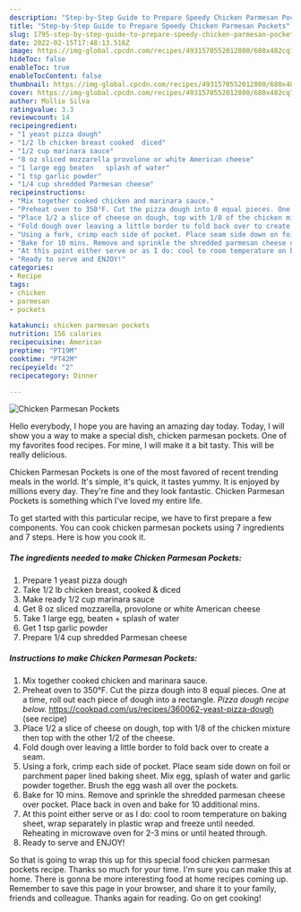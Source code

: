 ```yaml
---
description: "Step-by-Step Guide to Prepare Speedy Chicken Parmesan Pockets"
title: "Step-by-Step Guide to Prepare Speedy Chicken Parmesan Pockets"
slug: 1795-step-by-step-guide-to-prepare-speedy-chicken-parmesan-pockets
date: 2022-02-15T17:48:13.516Z
image: https://img-global.cpcdn.com/recipes/4931570552012800/680x482cq70/chicken-parmesan-pockets-recipe-main-photo.jpg
hideToc: false
enableToc: true
enableTocContent: false
thumbnail: https://img-global.cpcdn.com/recipes/4931570552012800/680x482cq70/chicken-parmesan-pockets-recipe-main-photo.jpg
cover: https://img-global.cpcdn.com/recipes/4931570552012800/680x482cq70/chicken-parmesan-pockets-recipe-main-photo.jpg
author: Mollie Silva
ratingvalue: 3.3
reviewcount: 14
recipeingredient:
- "1 yeast pizza dough"
- "1/2 lb chicken breast cooked  diced"
- "1/2 cup marinara sauce"
- "8 oz sliced mozzarella provolone or white American cheese"
- "1 large egg beaten   splash of water"
- "1 tsp garlic powder"
- "1/4 cup shredded Parmesan cheese"
recipeinstructions:
- "Mix together cooked chicken and marinara sauce."
- "Preheat oven to 350°F. Cut the pizza dough into 8 equal pieces. One at a time, roll out each piece of dough into a rectangle. *Pizza dough recipe below.*  https://cookpad.com/us/recipes/360062-yeast-pizza-dough           (see recipe)"
- "Place 1/2 a slice of cheese on dough, top with 1/8 of the chicken mixture then top with the other 1/2 of the cheese."
- "Fold dough over leaving a little border to fold back over to create a seam."
- "Using a fork, crimp each side of pocket. Place seam side down on foil or parchment paper lined baking sheet. Mix egg, splash of water and garlic powder together. Brush the egg wash all over the pockets."
- "Bake for 10 mins. Remove and sprinkle the shredded parmesan cheese over pocket. Place back in oven and bake for 10 additional mins."
- "At this point either serve or as I do: cool to room temperature on baking sheet, wrap separately in plastic wrap and freeze until needed. Reheating in microwave oven for 2-3 mins or until heated through."
- "Ready to serve and ENJOY!"
categories:
- Recipe
tags:
- chicken
- parmesan
- pockets

katakunci: chicken parmesan pockets 
nutrition: 156 calories
recipecuisine: American
preptime: "PT19M"
cooktime: "PT42M"
recipeyield: "2"
recipecategory: Dinner

---
```



![Chicken Parmesan Pockets](https://img-global.cpcdn.com/recipes/4931570552012800/680x482cq70/chicken-parmesan-pockets-recipe-main-photo.jpg)

Hello everybody, I hope you are having an amazing day today. Today, I will show you a way to make a special dish, chicken parmesan pockets. One of my favorites food recipes. For mine, I will make it a bit tasty. This will be really delicious.

Chicken Parmesan Pockets is one of the most favored of recent trending meals in the world. It's simple, it's quick, it tastes yummy. It is enjoyed by millions every day. They're fine and they look fantastic. Chicken Parmesan Pockets is something which I've loved my entire life.




To get started with this particular recipe, we have to first prepare a few components. You can cook chicken parmesan pockets using 7 ingredients and 7 steps. Here is how you cook it.

<!--inarticleads1-->

##### The ingredients needed to make Chicken Parmesan Pockets:

1. Prepare 1 yeast pizza dough
1. Take 1/2 lb chicken breast, cooked &amp; diced
1. Make ready 1/2 cup marinara sauce
1. Get 8 oz sliced mozzarella, provolone or white American cheese
1. Take 1 large egg, beaten  + splash of water
1. Get 1 tsp garlic powder
1. Prepare 1/4 cup shredded Parmesan cheese




<!--inarticleads2-->

##### Instructions to make Chicken Parmesan Pockets:

1. Mix together cooked chicken and marinara sauce.
1. Preheat oven to 350°F. Cut the pizza dough into 8 equal pieces. One at a time, roll out each piece of dough into a rectangle. *Pizza dough recipe below.*  https://cookpad.com/us/recipes/360062-yeast-pizza-dough           (see recipe)
1. Place 1/2 a slice of cheese on dough, top with 1/8 of the chicken mixture then top with the other 1/2 of the cheese.
1. Fold dough over leaving a little border to fold back over to create a seam.
1. Using a fork, crimp each side of pocket. Place seam side down on foil or parchment paper lined baking sheet. Mix egg, splash of water and garlic powder together. Brush the egg wash all over the pockets.
1. Bake for 10 mins. Remove and sprinkle the shredded parmesan cheese over pocket. Place back in oven and bake for 10 additional mins.
1. At this point either serve or as I do: cool to room temperature on baking sheet, wrap separately in plastic wrap and freeze until needed. Reheating in microwave oven for 2-3 mins or until heated through.
1. Ready to serve and ENJOY!



So that is going to wrap this up for this special food chicken parmesan pockets recipe. Thanks so much for your time. I'm sure you can make this at home. There is gonna be more interesting food at home recipes coming up. Remember to save this page in your browser, and share it to your family, friends and colleague. Thanks again for reading. Go on get cooking!
